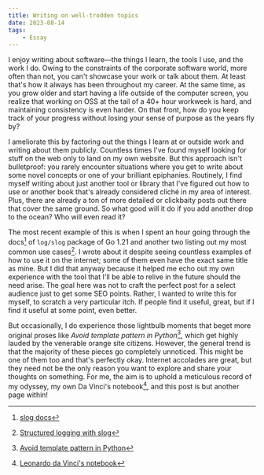 ```yaml
---
title: Writing on well-trodden topics
date: 2023-08-14
tags:
    - Essay
---
```


I enjoy writing about software—the things I learn, the tools I use, and the work I do. Owing
to the constraints of the corporate software world, more often than not, you can't showcase
your work or talk about them. At least that's how it always has been throughout my career.
At the same time, as you grow older and start having a life outside of the computer screen,
you realize that working on OSS at the tail of a 40+ hour workweek is hard, and maintaining
consistency is even harder. On that front, how do you keep track of your progress without
losing your sense of purpose as the years fly by?

I ameliorate this by factoring out the things I learn at or outside work and writing about
them publicly. Countless times I've found myself looking for stuff on the web only to land
on my own website. But this approach isn't bulletproof: you rarely encounter situations
where you get to write about some novel concepts or one of your brilliant epiphanies.
Routinely, I find myself writing about just another tool or library that I've figured out
how to use or another book that's already considered cliché in my area of interest. Plus,
there are already a ton of more detailed or clickbaity posts out there that cover the same
ground. So what good will it do if you add another drop to the ocean? Who will even read it?

The most recent example of this is when I spent an hour going through the docs[^1] of
`log/slog` package of Go 1.21 and another two listing out my most common use cases[^2]. I
wrote about it despite seeing countless examples of how to use it on the internet; some of
them even have the exact same title as mine. But I did that anyway because it helped me echo
out my own experience with the tool that I'll be able to relive in the future should the
need arise. The goal here was not to craft the perfect post for a select audience just to
get some SEO points. Rather, I wanted to write this for myself, to scratch a very particular
itch. If people find it useful, great, but if I find it useful at some point, even better.

But occasionally, I do experience those lightbulb moments that beget more original proses
like _Avoid template pattern in Python_[^3], which get highly lauded by the venerable orange
site citizens. However, the general trend is that the majority of these pieces go completely
unnoticed. This might be one of them too and that's perfectly okay. Internet accolades are
great, but they need not be the only reason you want to explore and share your thoughts on
something. For me, the aim is to uphold a meticulous record of my odyssey, my own Da Vinci's
notebook[^4], and this post is but another page within!

[^1]: [slog docs](https://pkg.go.dev/golang.org/x/exp/slog)
[^2]: [Structured logging with slog](/go/structured_logging_with_slog)
[^3]: [Avoid template pattern in Python](/python/escape_template_pattern)
[^4]:
    [Leonardo da Vinci's notebook](https://www.vam.ac.uk/articles/leonardo-da-vincis-notebooks)
